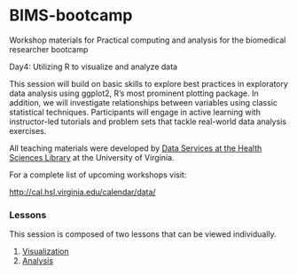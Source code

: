# BIMS-bootcamp
Workshop materials for Practical computing and analysis for the biomedical researcher bootcamp 

Day4: Utilizing R to visualize and analyze data

This session will build on basic skills to explore best practices in exploratory data analysis using ggplot2, R’s most prominent plotting package. In addition, we will investigate relationships between variables using classic statistical techniques. Participants will engage in active learning with instructor-led tutorials and problem sets that tackle real-world data analysis exercises.

All teaching materials were developed by [Data Services at the Health Sciences Library](https://data.hsl.virginia.edu/) at the University of Virginia.

For a complete list of upcoming workshops visit:

http://cal.hsl.virginia.edu/calendar/data/

### Lessons
This session is composed of two lessons that can be viewed individually.
1. [Visualization](https://github.com/mariekekjones/BIMS-bootcamp/blob/master/R-Viz.md)
2. [Analysis](https://github.com/mariekekjones/BIMS-bootcamp/blob/master/R-Analysis.md)